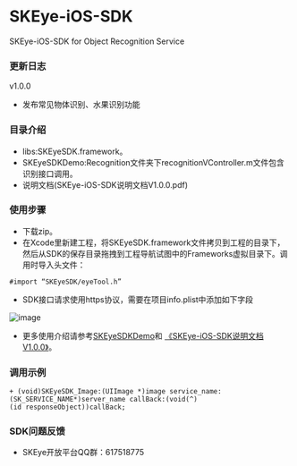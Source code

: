 # SKEye-iOS-SDK
SKEye-iOS-SDK for Object Recognition Service 
###  更新日志
v1.0.0
- 发布常见物体识别、水果识别功能
###  目录介绍
- libs:SKEyeSDK.framework。
- SKEyeSDKDemo:Recognition文件夹下recognitionVController.m文件包含识别接口调用。
- 说明文档(SKEye-iOS-SDK说明文档V1.0.0.pdf)
###  使用步骤
- 下载zip。
- 在Xcode里新建工程，将SKEyeSDK.framework文件拷贝到工程的目录下，然后从SDK的保存目录拖拽到工程导航试图中的Frameworks虚拟目录下。调用时导入头文件：

```
#import “SKEyeSDK/eyeTool.h”
```
- SDK接口请求使用https协议，需要在项目info.plist中添加如下字段

![image](http://s13.sinaimg.cn/mw690/006jksDEzy7axSnpYRK1c&690)
- 更多使用介绍请参考[SKEyeSDKDemo](https://github.com/interjoy/SKEye_iOS_SDK/tree/master/SKEyeSDKDemo)和 [《SKEye-iOS-SDK说明文档V1.0.0》](https://github.com/interjoy/SKEye_iOS_SDK/blob/master/SKEye-iOS-SDK说明文档V1.0.0.pdf)。
###  调用示例
```
+ (void)SKEyeSDK_Image:(UIImage *)image service_name:
(SK_SERVICE_NAME*)server_name callBack:(void(^)
(id responseObject))callBack;
```
###  SDK问题反馈
- SKEye开放平台QQ群：617518775
